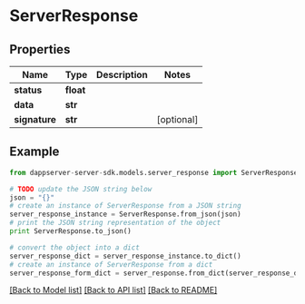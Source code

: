 # ServerResponse


## Properties

Name | Type | Description | Notes
------------ | ------------- | ------------- | -------------
**status** | **float** |  | 
**data** | **str** |  | 
**signature** | **str** |  | [optional] 

## Example

```python
from dappserver-server-sdk.models.server_response import ServerResponse

# TODO update the JSON string below
json = "{}"
# create an instance of ServerResponse from a JSON string
server_response_instance = ServerResponse.from_json(json)
# print the JSON string representation of the object
print ServerResponse.to_json()

# convert the object into a dict
server_response_dict = server_response_instance.to_dict()
# create an instance of ServerResponse from a dict
server_response_form_dict = server_response.from_dict(server_response_dict)
```
[[Back to Model list]](../README.md#documentation-for-models) [[Back to API list]](../README.md#documentation-for-api-endpoints) [[Back to README]](../README.md)


